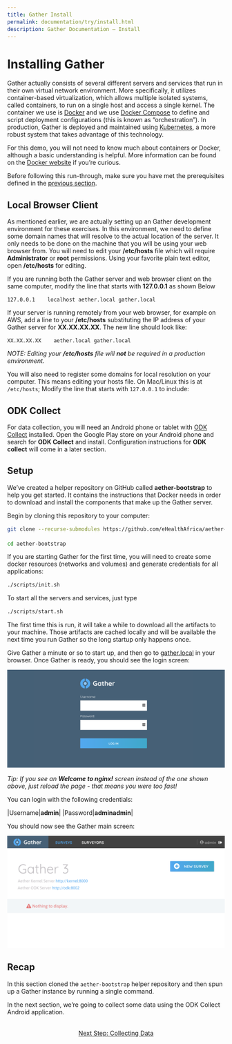 ```yaml
---
title: Gather Install
permalink: documentation/try/install.html
description: Gather Documentation – Install
---
```


# Installing Gather

Gather actually consists of several different servers and services that run in their own virtual network environment.  More specifically, it utilizes container-based virtualization, which allows multiple isolated systems, called containers, to run on a single host and access a single kernel.  The container we use is [Docker](https://www.docker.com/) and we use [Docker Compose](https://docs.docker.com/compose/) to define and script deployment configurations (this is known as “orchestration”).  In production, Gather is deployed and maintained using [Kubernetes](https://kubernetes.io/), a more robust system that takes advantage of this technology.

For this demo, you will not need to know much about containers or Docker, although a basic understanding is helpful.  More information can be found on the [Docker website](https://www.docker.com/what-docker) if you’re curious.

Before following this run-through, make sure you have met the prerequisites defined in the [previous section](index).

## Local Browser Client

As mentioned earlier, we are actually setting up an Gather development environment for these exercises.  In this environment, we need to define some domain names that will resolve to the actual location of the server.  It only needs to be done on the machine that you will be using your web browser from.  You will need to edit your **/etc/hosts** file which will require **Administrator** or **root** permissions.  Using your favorite plain text editor, open **/etc/hosts** for editing.

If you are running both the Gather server and web browser client on the same computer, modify the line that starts with **127.0.0.1** as shown Below

```text
127.0.0.1    localhost aether.local gather.local
```

If your server is running remotely from your web browser, for example on AWS, add a line to your **/etc/hosts** substituting the IP address of your Gather server for **XX.XX.XX.XX**.  The new line should look like:

```text
XX.XX.XX.XX    aether.local gather.local
```

_NOTE: Editing your **/etc/hosts** file will **not** be required in a production environment._

You will also need to register some domains for local resolution on your computer. This means editing your hosts file. On Mac/Linux this is at `/etc/hosts`; Modify the line that starts with `127.0.0.1` to include:

## ODK Collect

For data collection, you will need an Android phone or tablet with [ODK Collect](https://play.google.com/store/apps/details?id=org.odk.collect.android) installed.  Open the Google Play store on your Android phone and search for **ODK Collect** and install.  Configuration instructions for **ODK collect** will come in a later section.

## Setup

We’ve created a helper repository on GitHub called **aether-bootstrap** to help you get started.  It contains the instructions that Docker needs in order to download and install the components that make up the Gather server.

Begin by cloning this repository to your computer:

```bash
git clone --recurse-submodules https://github.com/eHealthAfrica/aether-bootstrap.git

cd aether-bootstrap
```

If you are starting Gather for the first time, you will need to create some docker resources (networks and volumes) and generate credentials for all applications:

```bash
./scripts/init.sh
```

To start all the servers and services, just type

```bash
./scripts/start.sh
```

The first time this is run, it will take a while to download all the artifacts to your machine.  Those artifacts are cached locally and will be available the next time you run Gather so the long startup only happens once.

Give Gather a minute or so to start up, and then go to [gather.local](http://gather.local) in your browser. Once Gather is ready, you should see the login screen:

![Gather login screen](/images/gather-login.png)

*Tip: If you see an **Welcome to nginx!** screen instead of the one shown above, just reload the page - that means you were too fast!*

You can login with the following credentials:

|Username|**admin**|
|Password|**adminadmin**|

You should now see the Gather main screen:

![Gather main screen](/images/gather-first-screen.png)

## Recap

In this section cloned the `aether-bootstrap` helper repository and then spun up a Gather instance by running a single command.

In the next section, we’re going to collect some data using the ODK Collect Android application.

<div style="margin-top: 2rem; text-align: center">
<a href="collect-data">Next Step: Collecting Data</a>
</div>
